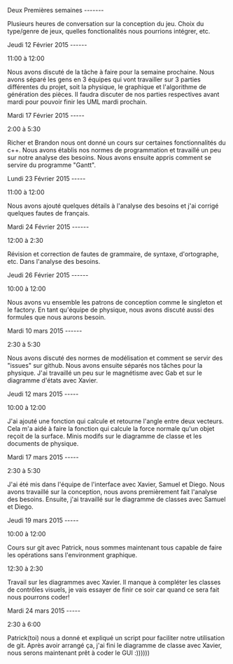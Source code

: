 Deux Premières semaines -------

Plusieurs heures de conversation sur la conception du jeu. Choix du type/genre de jeux, quelles fonctionalités nous pourrions intégrer, etc.

Jeudi 12 Février 2015 ------

11:00 à 12:00

Nous avons discuté de la tâche à faire pour la semaine prochaine. Nous avons séparé les gens en 3 équipes qui vont travailler sur 3 parties différentes du projet, soit la physique, le graphique et l'algorithme de génération des pièces. Il faudra discuter de nos parties respectives avant mardi pour pouvoir finir les UML mardi prochain.

Mardi 17 Février 2015 -----

2:00 à 5:30

Richer et Brandon nous ont donné un cours sur certaines fonctionnalités du c++. Nous avons établis nos normes de programmation et travaillé un peu sur notre analyse des besoins. Nous avons ensuite appris comment se servire du programme "Gantt".

Lundi 23 Février 2015 -----

11:00 à 12:00

Nous avons ajouté quelques détails à l'analyse des besoins et j'ai corrigé quelques fautes de français.

Mardi 24 Février 2015 ------

12:00 à 2:30

Révision et correction de fautes de grammaire, de syntaxe, d'ortographe, etc. Dans l'analyse des besoins.

Jeudi 26 Février 2015 ------

10:00 à 12:00

Nous avons vu ensemble les patrons de conception comme le singleton et le factory. En tant qu'équipe de physique, nous avons discuté aussi des formules que nous aurons besoin.

Mardi 10 mars 2015 ------

2:30 à 5:30

Nous avons discuté des normes de modélisation et comment se servir des "issues" sur github. Nous avons ensuite séparés nos tâches pour la physique. J'ai travaillé un peu sur le magnétisme avec Gab et sur le diagramme d'états avec Xavier.

Jeudi 12 mars 2015 -----

10:00 à 12:00

J'ai ajouté une fonction qui calcule et retourne l'angle entre deux vecteurs. Cela m'a aidé à faire la fonction qui calcule la force normale qu'un objet reçoit de la surface. Minis modifs sur le diagramme de classe et les documents de physique.

Mardi 17 mars 2015 -----

2:30 à 5:30

J'ai été mis dans l'équipe de l'interface avec Xavier, Samuel et Diego. Nous avons travaillé sur la conception, nous avons premièrement fait l'analyse des besoins. Ensuite, j'ai travaillé sur le diagramme de classes avec Samuel et Diego.

Jeudi 19 mars 2015 -----

10:00 à 12:00

Cours sur git avec Patrick, nous sommes maintenant tous capable de faire les opérations sans l'environment graphique.

12:30 à 2:30

Travail sur les diagrammes avec Xavier. Il manque à compléter les classes de contrôles visuels, je vais essayer de finir ce soir car quand ce sera fait nous pourrons coder!

Mardi 24 mars 2015 -----

2:30 à 6:00

Patrick(toi) nous a donné et expliqué un script pour faciliter notre utilisation de git. Après avoir arrangé ça, j'ai fini le diagramme de classe avec Xavier, nous serons maintenant prêt à coder le GUI :))))))
